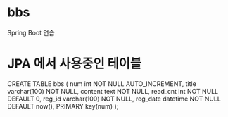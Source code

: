 # bbs
Spring Boot 연습


# JPA 에서 사용중인 테이블
CREATE TABLE bbs (
	num int NOT NULL AUTO_INCREMENT,
	title varchar(100) NOT NULL,
	content text NOT NULL,
	read_cnt int NOT NULL DEFAULT 0,
	reg_id varchar(100) NOT NULL,
	reg_date datetime NOT NULL DEFAULT now(),
	PRIMARY key(num)
);

